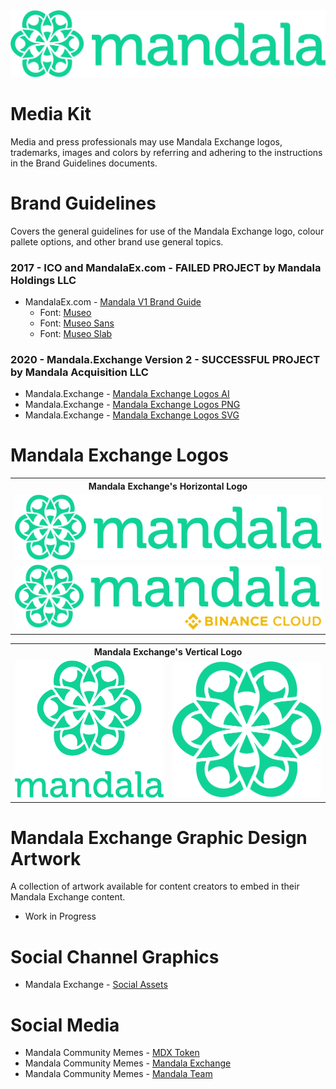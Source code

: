 <div>
  <img src="./Mandala_Logos_PNG/Mandala_Logo_Horizontal.png" alt="Mandala Exchange" width="750"/>
  </div>

# Media Kit

Media and press professionals may use Mandala Exchange logos, trademarks, images and colors by referring and adhering to the instructions in the Brand Guidelines documents.

# Brand Guidelines
Covers the general guidelines for use of the Mandala Exchange logo, colour pallete options, and other brand use general topics.

### 2017 - ICO and MandalaEx.com - FAILED PROJECT by Mandala Holdings LLC
- MandalaEx.com - [Mandala V1 Brand Guide](./Version1_Archive/V1_Branding/Mandala_StyleGuide_v1.pdf)
  - Font: [Museo](./Version1_Archive/V1_Fonts/Museo/)
  - Font: [Museo Sans](./Version1_Archive/V1_Fonts/Museo_Sans/)
  - Font: [Museo Slab](./Version1_Archive/V1_Fonts/Museo_Slab/)
### 2020 - Mandala.Exchange Version 2 - SUCCESSFUL PROJECT by Mandala Acquisition LLC
- Mandala.Exchange - [Mandala Exchange Logos AI](./Mandala_Logos_AI/)
- Mandala.Exchange - [Mandala Exchange Logos PNG](./Mandala_Logos_PNG/)
- Mandala.Exchange - [Mandala Exchange Logos SVG](./Mandala_Logos_SVG/)

# Mandala Exchange Logos

<table>
  <tbody>
    <tr>
      <th colspan="1">Mandala Exchange's Horizontal Logo</th>
    </tr>
    <tr>
    <td><img src="./Mandala_Logos_PNG/Mandala_Logo_Horizontal.png" alt="Mandala Exchange" width="750"/></td>
    </tr>
    <tr>
    <td><img src="./Mandala_Logos_PNG/Mandala_BinanceCloud.png" alt="Mandala Exchange" width="750"/></td>
    </tr>
  </tbody>
</table>
<table>
  <tbody>
    <tr>
      <th colspan="2">Mandala Exchange's Vertical Logo</th>
    </tr>
    <tr>
    <td><img src="./Mandala_Logos_PNG/Mandala_Logo_Vertical.png" alt="Mandala Exchange" width="325"/></td>
    <td><img src="./Mandala_Logos_PNG/Mandala_LogoMark.png" alt="Mandala Exchange" width="325"/></td>
    </tr>
  </tbody>
</table>

# Mandala Exchange Graphic Design Artwork
A collection of artwork available for content creators to embed in their Mandala Exchange content.
- Work in Progress

# Social Channel Graphics
- Mandala Exchange - [Social Assets](./Mandala_Social_Assets/)

# Social Media
- Mandala Community Memes - [MDX Token](./Mandala_Social_Memes/MDX/)
- Mandala Community Memes - [Mandala Exchange](./Mandala_Social_Memes/Mandala_Exchange/)
- Mandala Community Memes - [Mandala Team](./Mandala_Social_Memes/Mandala_Team/)
